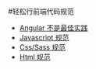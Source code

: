 #轻松行前端代码规范 

* [Angular 不是最佳实践](/angular)
* [Javascript 规范](/javascript)
* [Css/Sass 规范](/css)
* [Html 规范](/html)
